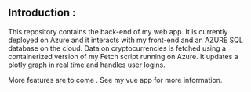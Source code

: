 Introduction :
--------------
This repository contains the back-end of my web app. It is currently deployed on Azure and it interacts with my front-end and an AZURE SQL database on
the cloud. Data on cryptocurrencies is fetched using a containerized version of my Fetch script running on Azure. It updates a plotly graph 
in real time and handles user logins.

More features are to come . See my vue app for more information.
